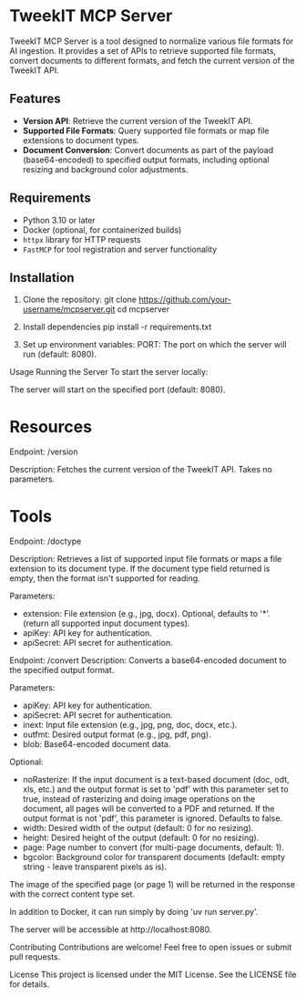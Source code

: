 # TweekIT MCP Server

TweekIT MCP Server is a tool designed to normalize various file formats for AI ingestion. It provides a set of APIs to retrieve supported file formats, convert documents to different formats, and fetch the current version of the TweekIT API.

## Features

- **Version API**: Retrieve the current version of the TweekIT API.
- **Supported File Formats**: Query supported file formats or map file extensions to document types.
- **Document Conversion**: Convert documents as part of the payload (base64-encoded) to specified output formats, including optional resizing and background color adjustments.

## Requirements

- Python 3.10 or later
- Docker (optional, for containerized builds)
- `httpx` library for HTTP requests
- `FastMCP` for tool registration and server functionality

## Installation

1. Clone the repository:
   git clone https://github.com/your-username/mcpserver.git
   cd mcpserver

2. Install dependencies
   pip install -r requirements.txt

3. Set up environment variables:
   PORT: The port on which the server will run (default: 8080).

Usage
Running the Server
To start the server locally:

The server will start on the specified port (default: 8080).

# Resources

Endpoint: /version

Description:
Fetches the current version of the TweekIT API. Takes no parameters.

# Tools

Endpoint: /doctype

Description:
Retrieves a list of supported input file formats or maps a file extension to its document type. If the document type field returned is empty, then the format isn't supported for reading.

Parameters:
- extension: File extension (e.g., jpg, docx). Optional, defaults to '*'. (return all supported input document types).
- apiKey: API key for authentication.
- apiSecret: API secret for authentication.

Endpoint: /convert
Description: Converts a base64-encoded document to the specified output format.

Parameters:
- apiKey: API key for authentication.
- apiSecret: API secret for authentication.
- inext: Input file extension (e.g., jpg, png, doc, docx, etc.).
- outfmt: Desired output format (e.g., jpg, pdf, png).
- blob: Base64-encoded document data.

Optional:
- noRasterize: If the input document is a text-based document (doc, odt, xls, etc.) and the output format is set to 'pdf' with this parameter set to true, instead of rasterizing and doing image operations on the document, all pages will be converted to a PDF and returned. If the output format is not 'pdf', this parameter is ignored. Defaults to false. 
- width: Desired width of the output (default: 0 for no resizing).
- height: Desired height of the output (default: 0 for no resizing).
- page: Page number to convert (for multi-page documents, default: 1).
- bgcolor: Background color for transparent documents (default: empty string - leave transparent pixels as is).

The image of the specified page (or page 1) will be returned in the response with the correct content type set.

In addition to Docker, it can run simply by doing 'uv run server.py'.

The server will be accessible at http://localhost:8080.

Contributing
Contributions are welcome! Feel free to open issues or submit pull requests.

License
This project is licensed under the MIT License. See the LICENSE file for details.

